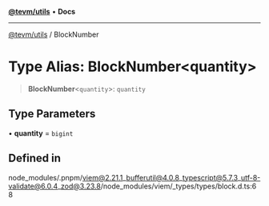 [**@tevm/utils**](../README.md) • **Docs**

***

[@tevm/utils](../globals.md) / BlockNumber

# Type Alias: BlockNumber\<quantity\>

> **BlockNumber**\<`quantity`\>: `quantity`

## Type Parameters

• **quantity** = `bigint`

## Defined in

node\_modules/.pnpm/viem@2.21.1\_bufferutil@4.0.8\_typescript@5.7.3\_utf-8-validate@6.0.4\_zod@3.23.8/node\_modules/viem/\_types/types/block.d.ts:68
